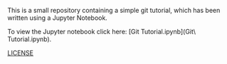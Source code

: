 This is a small repository containing a simple git tutorial, which has been written using a Jupyter Notebook.

To view the Jupyter notebook click here: [Git Tutorial.ipynb](Git\ Tutorial.ipynb).

[LICENSE](license)
